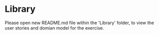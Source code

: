 # Library

Please open new README.md file within the 'Library' folder, to view the user stories and domian model for the exercise.
